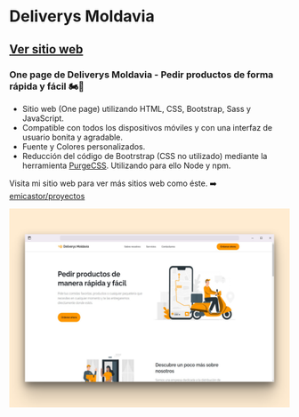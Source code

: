 # Deliverys Moldavia
## [Ver sitio web](https://deliverysmoldavia.netlify.app/)
### One page de Deliverys Moldavia - Pedir productos de forma rápida y fácil 🏍️🥡

- Sitio web (One page) utilizando HTML, CSS, Bootstrap, Sass y JavaScript.
- Compatible con todos los dispositivos móviles y con una interfaz de usuario bonita y agradable.
- Fuente y Colores personalizados.
- Reducción del código de Bootrstrap (CSS no utilizado) mediante la herramienta [PurgeCSS](https://purgecss.com/). Utilizando para ello Node y npm.

Visita mi sitio web para ver más sitios web como éste. ➡️ [emicastor/proyectos](https://emicastor.com.ar/proyectos)

![Deliverys Moldavia One page](/preview.png)